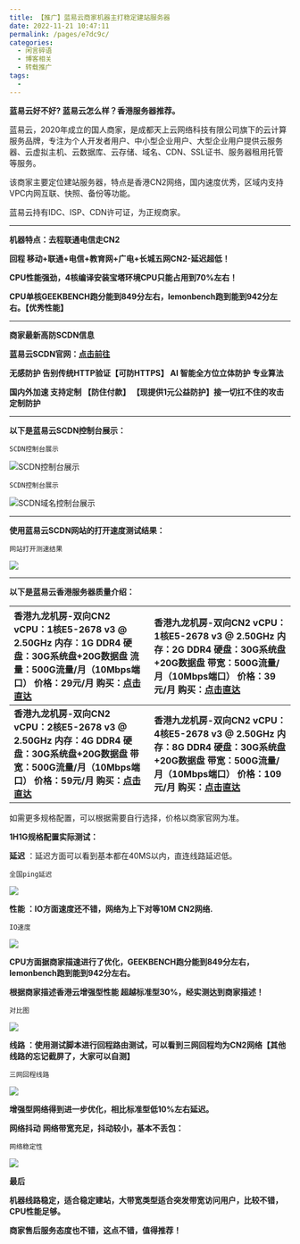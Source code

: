 ```yaml
---
title: 【推广】蓝易云商家机器主打稳定建站服务器
date: 2022-11-21 10:47:11
permalink: /pages/e7dc9c/
categories:
  - 闲言碎语
  - 博客相关
  - 转载推广
tags:
  -
---
```



**蓝易云好不好? 蓝易云怎么样？香港服务器推荐。**

蓝易云，2020年成立的国人商家，是成都天上云网络科技有限公司旗下的云计算服务品牌，专注为个人开发者用户、中小型企业用户、大型企业用户提供云服务器、云虚拟主机、云数据库、云存储、域名、CDN、SSL证书、服务器租用托管等服务。

该商家主要定位建站服务器，特点是香港CN2网络，国内速度优秀，区域内支持VPC内网互联、快照、备份等功能。

蓝易云持有IDC、ISP、CDN许可证，为正规商家。

------

**机器特点：去程联通电信走CN2**

**回程 移动+联通+电信+教育网+广电+长城五网CN2-延迟超低！**

**CPU性能强劲，4核编译安装宝塔环境CPU只能占用到70%左右！**

**CPU单核GEEKBENCH跑分能到849分左右，lemonbench跑到能到942分左右。【优秀性能】**

------

**商家最新高防SCDN信息**

**蓝易云SCDN官网：[点击前往](https://www.tsycdn.com/)**

**无感防护 告别传统HTTP验证【可防HTTPS】 AI 智能全方位立体防护 专业算法**

**国内外加速 支持定制 【防住付款】 【现提供1元公益防护】接一切扛不住的攻击定制防护**

------

**以下是蓝易云SCDN控制台展示：**

`SCDN控制台展示`

![SCDN控制台展示](http://t.eryajf.net/imgs/2022/11/2d462468b5e3c8d2.png)

`SCDN控制台展示`

![SCDN域名控制台展示](http://t.eryajf.net/imgs/2022/11/85dcd039384622fa.png)


------

**使用蓝易云SCDN网站的打开速度测试结果：**

`网站打开测速结果`

![](http://t.eryajf.net/imgs/2022/11/92fff10f2374441e.jpg)


------

**以下是蓝易云香港服务器质量介绍：**

| 香港九龙机房-双向CN2 vCPU：1核E5-2678 v3 @ 2.50GHz 内存：1G DDR4 硬盘：30G系统盘+20G数据盘 流量：500G流量/月（10Mbps端口） 价格：29元/月 购买：[点击直达](https://www.tsyvps.com/cart?action=configureproduct&pid=37) | 香港九龙机房-双向CN2 vCPU：1核E5-2678 v3 @ 2.50GHz 内存：2G DDR4 硬盘：30G系统盘+20G数据盘 带宽：500G流量/月（10Mbps端口） 价格：39元/月 购买：[点击直达](https://www.tsyvps.com/cart?action=configureproduct&pid=37) |
| :----------------------------------------------------------- | :----------------------------------------------------------- |
| **香港九龙机房-双向CN2 vCPU：2核E5-2678 v3 @ 2.50GHz 内存：4G DDR4  硬盘：30G系统盘+20G数据盘 带宽：500G流量/月（10Mbps端口） 价格：59元/月 购买：[点击直达](https://www.tsyvps.com/cart?action=configureproduct&pid=37)** | **香港九龙机房-双向CN2 vCPU：4核E5-2678 v3 @ 2.50GHz 内存：8G DDR4 硬盘：30G系统盘+20G数据盘 带宽：500G流量/月（10Mbps端口） 价格：109元/月 购买：[点击直达](https://www.tsyvps.com/cart?action=configureproduct&pid=37)** |

如需更多规格配置，可以根据需要自行选择，价格以商家官网为准。

**1H1G规格配置实际测试：**

**延迟** ：延迟方面可以看到基本都在40MS以内，直连线路延迟低。

`全国ping延迟`

![](http://t.eryajf.net/imgs/2022/11/992c79335de46a69.png)

**性能 ：IO方面速度还不错，网络为上下对等10M CN2网络.**

`IO速度`

![](http://t.eryajf.net/imgs/2022/11/b9edae7e0c9e0275.png)


**CPU方面据商家描速进行了优化，GEEKBENCH跑分能到849分左右，lemonbench跑到能到942分左右。**

**根据商家描述香港云增强型性能 超越标准型30%，经实测达到商家描述！**

`对比图`

![](http://t.eryajf.net/imgs/2022/11/a9490801a576279d.png)



**线路 ：使用测试脚本进行回程路由测试，可以看到三网回程均为CN2网络【其他线路的忘记截屏了，大家可以自测】**

`三网回程线路`

![](http://t.eryajf.net/imgs/2022/11/2df687ed60084c21.png)


**增强型网络得到进一步优化，相比标准型低10%左右延迟。**

**网络抖动**
**网络带宽充足，抖动较小，基本不丢包：**

`网络稳定性`

![](http://t.eryajf.net/imgs/2022/11/9241824cd8830bb0.png)

**最后**

**机器线路稳定，适合稳定建站，大带宽类型适合突发带宽访问用户，比较不错，CPU性能足够。**

**商家售后服务态度也不错，这点不错，值得推荐！**
